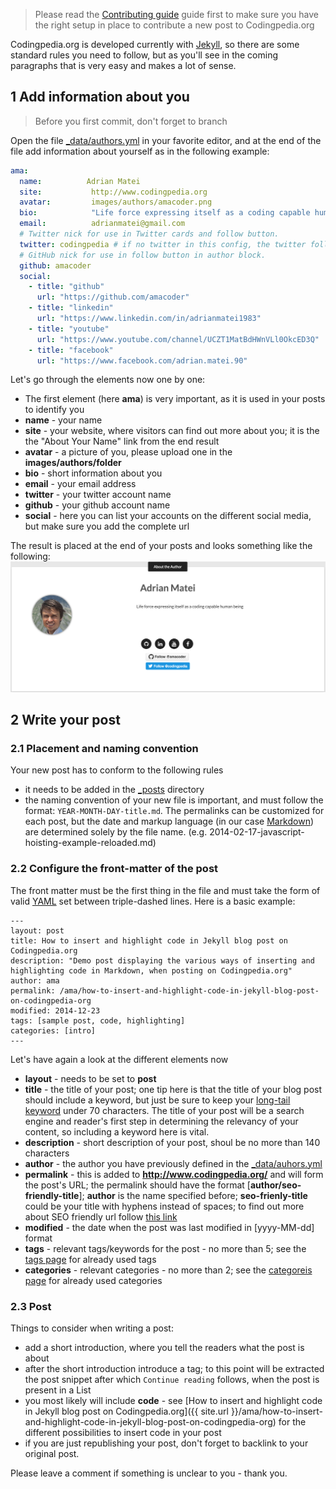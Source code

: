 > Please read the [Contributing guide](CONTRIBUTING.md) guide first to make sure
you have the right setup in place to contribute a new post to Codingpedia.org

Codingpedia.org is developed currently with [Jekyll](https://jekyllrb.com/), so there are some
standard rules you need to follow, but as you'll see in the coming paragraphs that is very easy and makes a lot of sense.

## 1 Add information about you

> Before you first commit, don't forget to branch

Open the file [_data/authors.yml](_data/authors.yml) in your favorite editor, and at the end of the file add
information about yourself as in the following example:

```yaml
ama:
  name:          Adrian Matei
  site:           http://www.codingpedia.org
  avatar:         images/authors/amacoder.png
  bio:            "Life force expressing itself as a coding capable human being"
  email:          adrianmatei@gmail.com
  # Twitter nick for use in Twitter cards and follow button.
  twitter: codingpedia # if no twitter in this config, the twitter follow button will be removed
  # GitHub nick for use in follow button in author block.
  github: amacoder
  social:
    - title: "github"
      url: "https://github.com/amacoder"
    - title: "linkedin"
      url: "https://www.linkedin.com/in/adrianmatei1983"
    - title: "youtube"
      url: "https://www.youtube.com/channel/UCZT1MatBdHWnVLl0OkcED3Q"
    - title: "facebook"
      url: "https://www.facebook.com/adrian.matei.90"
```
Let's go through the elements now one by one:
* The first element (here **ama**) is very important, as it is used in your posts to identify you
* **name** - your name
* **site** - your website, where visitors can find out more about you; it is the the "About Your Name" link from the end result
* **avatar** - a picture of you, please upload one in the __images/authors/folder__
* **bio** - short information about you
* **email** - your email address
* **twitter** - your twitter account name
* **github** - your github account name
* **social** - here you can list your accounts on the different social media, but make sure you add the complete url

The result is placed at the end of your posts and looks something like the following:
![About author](images/contributing/contributing-about-author.png)

## 2 Write your post

### 2.1 Placement and naming convention

Your new post has to conform to the following rules
* it needs to be added in the [_posts](_posts) directory
* the naming convention of your new file is important, and must follow the format: <code>YEAR-MONTH-DAY-title.md</code>.
The permalinks can be customized for each post, but the date and markup language (in our case [Markdown](http://daringfireball.net/projects/markdown/)) are determined solely by the file name.
(e.g. 2014-02-17-javascript-hoisting-example-reloaded.md)

### 2.2 Configure the front-matter of the post

The front matter must be the first thing in the file and must take the form of valid [YAML](https://en.wikipedia.org/wiki/YAML) set between triple-dashed lines. Here is a basic example:
```
---
layout: post
title: How to insert and highlight code in Jekyll blog post on Codingpedia.org
description: "Demo post displaying the various ways of inserting and highlighting code in Markdown, when posting on Codingpedia.org"
author: ama
permalink: /ama/how-to-insert-and-highlight-code-in-jekyll-blog-post-on-codingpedia-org
modified: 2014-12-23
tags: [sample post, code, highlighting]
categories: [intro]
---
```

Let's have again a look at the different elements now
* **layout** - needs to be set to **post**
* **title** - the title of your post; one tip here is that the title of your blog post should include a keyword, but just be sure to keep your [long-tail keyword](https://yoast.com/focus-on-long-tail-keywords/) under 70 characters. The title of your post will be a search engine and reader's first step in determining the relevancy of your content, so including a keyword here is vital.
* **description** - short description of your post, shoul be no more than 140 characters
* **author** - the author you have previously defined in the [_data/auhors.yml](_data/auhors.yml)
* **permalink** - this is added to __http://www.codingpedia.org/__ and will form the post's URL; the permalink should have the format [__author/seo-friendly-title__]; **author** is the name specified before;
**seo-frienly-title** could be your title with hyphens instead of spaces; to find out more about SEO friendly url follow [this link](http://www.codingpedia.org/ama/seo-friendly-url-construction-with-spring-mvc/#What_is_a_friendly_URL)
* **modified** - the date when the post was last modified in [yyyy-MM-dd] format
* **tags** - relevant tags/keywords for the post - no more than 5; see the [tags page](http://www.codingpedia.org/tags/) for already used tags
* **categories** - relevant categories - no more than 2;  see the [categoreis page](http://www.codingpedia.org/categories/) for already used categories

### 2.3 Post

Things to consider when writing a post:
* add a short introduction, where you tell the readers what the post is about
* after the short introduction introduce a <code><!--more--></code> tag; to this point will be extracted the post snippet
after which <code>Continue reading</code> follows, when the post is present in a List
* you most likely will include **code** - see [How to insert and highlight code in Jekyll blog post on Codingpedia.org]({{ site.url }}/ama/how-to-insert-and-highlight-code-in-jekyll-blog-post-on-codingpedia-org) for the different possibilities to insert code in your post
* if you are just republishing your post, don't forget to backlink to your original post.

Please leave a comment if something is unclear to you - thank you.
